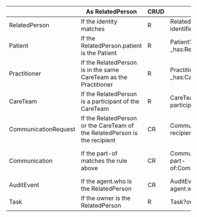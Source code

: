 |                      | As RelatedPerson                                                           | CRUD | Read validation                                                                     | Create validation                                                                 |
|----------------------|----------------------------------------------------------------------------|------|-------------------------------------------------------------------------------------|-----------------------------------------------------------------------------------|
| RelatedPerson        | If the identity matches                                                    | R    | RelatedPerson?<br>identifier=system\|user_id                                        |                                                                                   |                   |
| Patient              | If the RelatedPerson.patient is the Patient                                | R    | Patient?<br>_has:RelatedPerson:patient:identifier=system\|user_id                   |                                                                                   |
| Practitioner         | If the RelatedPerson is in the same CareTeam as the Practitioner           | R    | Practitioner?<br>_has:CareTeam:participant:participant=RelatedPerson/1              |                                                                                   |
| CareTeam             | If the RelatedPerson is a participant of the CareTeam                      | R    | CareTeam?<br>participant:RelatedPerson=RelatedPerson/1                              |                                                                                   |
| CommunicationRequest | If the RelatedPerson or the CareTeam of the RelatedPerson is the recipient | CR   | CommunicationRequest?<br>recipient=RelatedPerson/1,CareTeam/1                       | CommunicationRequest?requester=RelatedPerson/1                                    |
| Communication        | If the part-of matches the rule above                                      | CR   | Communication?<br>part-of:CommunicationRequest.recipient=RelatedPerson/1,CareTeam/1 | Communication?sender=RelatedPerson/1 AND Communication.recipient share a CareTeam |
| AuditEvent           | If the agent.who is the RelatedPerson                                      | CR   | AuditEvent?<br>agent.who[requester]=RelatedPerson/1                                 | AuditEvent?<br>agent.who[requester]=RelatedPerson/1                               |
| Task                 | If the owner is the RelatedPerson                                          | R    | Task?owner=RelatedPerson/1                                                          |                                                                                   |
